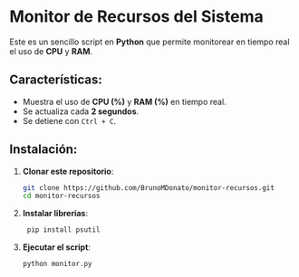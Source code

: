 #  Monitor de Recursos del Sistema

Este es un sencillo script en **Python** que permite monitorear en tiempo real el uso de **CPU** y **RAM**.

## Características:
- Muestra el uso de **CPU (%)** y **RAM (%)** en tiempo real.
- Se actualiza cada **2 segundos**.
- Se detiene con `Ctrl + C`.

## Instalación:
1. **Clonar este repositorio**:
   ```bash
   git clone https://github.com/BrunoMDonato/monitor-recursos.git
   cd monitor-recursos
   ```

2. **Instalar librerias**:
   ```bash
    pip install psutil
    ```

4. **Ejecutar el script**:
    ```bash
    python monitor.py
    ```
